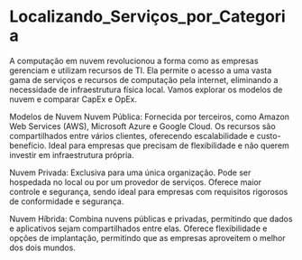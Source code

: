 # Localizando_Serviços_por_Categoria

A computação em nuvem revolucionou a forma como as empresas gerenciam e utilizam recursos de TI. Ela permite o acesso a uma vasta gama de serviços e recursos de computação pela internet, eliminando a necessidade de infraestrutura física local. Vamos explorar os modelos de nuvem e comparar CapEx e OpEx.

Modelos de Nuvem
Nuvem Pública: Fornecida por terceiros, como Amazon Web Services (AWS), Microsoft Azure e Google Cloud. Os recursos são compartilhados entre vários clientes, oferecendo escalabilidade e custo-benefício. Ideal para empresas que precisam de flexibilidade e não querem investir em infraestrutura própria.

Nuvem Privada: Exclusiva para uma única organização. Pode ser hospedada no local ou por um provedor de serviços. Oferece maior controle e segurança, sendo ideal para empresas com requisitos rigorosos de conformidade e segurança.

Nuvem Híbrida: Combina nuvens públicas e privadas, permitindo que dados e aplicativos sejam compartilhados entre elas. Oferece flexibilidade e opções de implantação, permitindo que as empresas aproveitem o melhor dos dois mundos.
